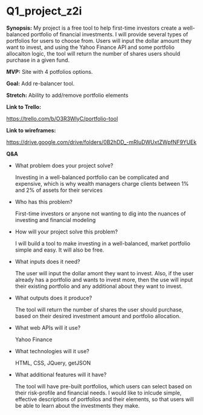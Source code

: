 # Q1_project_z2i

**Synopsis:** My project is a free tool to help first-time investors create a well-balanced portfolio of financial investments. I will provide several types of portfolios for users to choose from. Users will input the dollar amount they want to invest, and using the Yahoo Finance API and some portfolio allocaiton logic, the tool will return the number of shares users should purchase in a given fund.



**MVP:** Site with 4 potfolios options.

**Goal:** Add re-balancer tool.

**Stretch:** Ability to add/remove portfolio elements

**Link to Trello:** 

https://trello.com/b/O3R3WlyC/portfolio-tool

**Link to wireframes:** 

https://drive.google.com/drive/folders/0B2hDD_-mRIuDWUxtZWpfNF9YUEk



**Q&A**

- What problem does your project solve?

  Investing in a well-balanced portfolio can be complicated and expensive, which is why wealth managers charge clients between 1% and 2% of assets for their services

- Who has this problem?

  First-time investors or anyone not wanting to dig into the nuances of investing and financial modeling

- How will your project solve this problem?

  I will build a tool to make investing in a well-balanced, market portfolio simple and easy. It will also be free.

- What inputs does it need?

  The user will input the dollar amont they want to invest. Also, if the user already has a portfolio and wants to invest more, then the use will input their existing portfolio and any additional about they want to invest.

- What outputs does it produce?

  The tool will return the number of shares the user should purchase, based on their desired investment amount and portfolio allocation.

- What web APIs will it use?

  Yahoo Finance

- What technologies will it use?

  HTML, CSS, JQuery, getJSON

- What additional features will it have?

  The tool will have pre-built portfolios, which users can select based on their risk-profile and financial needs. I would like to inlcude simple, effective descriptions of portfolios and their elements, so that users will be able to learn about the investments they make. 